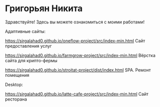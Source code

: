 # Григорьян Никита
Здравствуйте! Здесь вы можете ознакомиться с моими работами!

Адаптивные сайты:

https://sirgalahad0.github.io/oneflow-project/src/index-min.html
Сайт предоставления услуг

https://sirgalahad0.github.io/farmgrow-project/src/index-min.html
Вёрстка сайта для крипто-фермы 

https://sirgalahad0.github.io/stroitat-project/dist/index.html
SPA. Ремонт помещения

Desktop:

https://sirgalahad0.github.io/latte-cafe-project/src/index-min.html
Сайт ресторана

